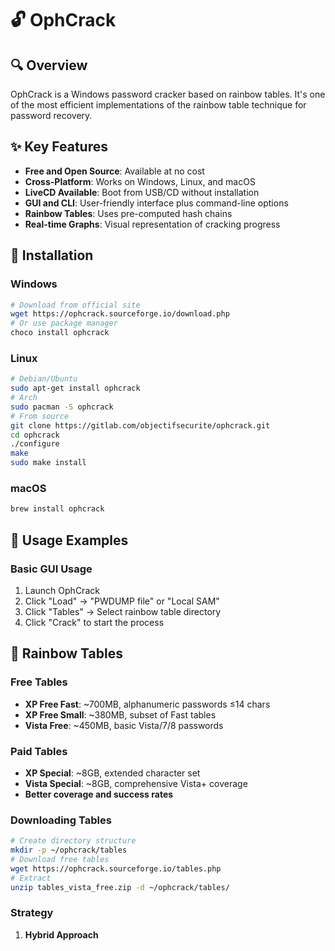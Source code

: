 # 🔓 OphCrack
## 🔍 Overview
OphCrack is a Windows password cracker based on rainbow tables. It's one of the most efficient implementations of the rainbow table technique for password recovery.
## ✨ Key Features
- **Free and Open Source**: Available at no cost
- **Cross-Platform**: Works on Windows, Linux, and macOS
- **LiveCD Available**: Boot from USB/CD without installation
- **GUI and CLI**: User-friendly interface plus command-line options
- **Rainbow Tables**: Uses pre-computed hash chains
- **Real-time Graphs**: Visual representation of cracking progress
## 💾 Installation
### Windows
```bash
# Download from official site
wget https://ophcrack.sourceforge.io/download.php
# Or use package manager
choco install ophcrack
```
### Linux
```bash
# Debian/Ubuntu
sudo apt-get install ophcrack
# Arch
sudo pacman -S ophcrack
# From source
git clone https://gitlab.com/objectifsecurite/ophcrack.git
cd ophcrack
./configure
make
sudo make install
```
### macOS
```bash
brew install ophcrack
```
## 🎯 Usage Examples
### Basic GUI Usage
1. Launch OphCrack
2. Click "Load" → "PWDUMP file" or "Local SAM"
3. Click "Tables" → Select rainbow table directory
4. Click "Crack" to start the process
## 🌈 Rainbow Tables
### Free Tables
- **XP Free Fast**: ~700MB, alphanumeric passwords ≤14 chars
- **XP Free Small**: ~380MB, subset of Fast tables
- **Vista Free**: ~450MB, basic Vista/7/8 passwords
### Paid Tables
- **XP Special**: ~8GB, extended character set
- **Vista Special**: ~8GB, comprehensive Vista+ coverage
- **Better coverage and success rates**
### Downloading Tables
```bash
# Create directory structure
mkdir -p ~/ophcrack/tables
# Download free tables
wget https://ophcrack.sourceforge.io/tables.php
# Extract
unzip tables_vista_free.zip -d ~/ophcrack/tables/
```
### Strategy
1. **Hybrid Approach**
